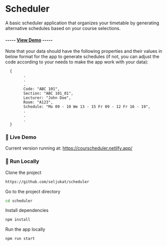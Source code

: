 <div align='left'>

<h1>Scheduler</h1>
<p>A basic scheduler application that organizes your timetable by generating alternative schedules based on your course selections.</p>


<h4> ----- <a href=https://courscheduler.netlify.app/>View Demo</a> <span> ----- </h4>


Note that your data should have the following properties and their values in below format for the app to generate schedules (if not, you can adjust the code according to your needs to make the app work with your data):

      {
            .
            .
            .
            Code: "ABC 101",
            Section: "ABC 101_01",
            Lecturer: "John Doe",
            Room: "A123",
            Schedule: "Mo 09 - 10 We 13 - 15 Fr 09 - 12 Fr 16 - 19",
            .
            .
            .
      }

</div>

### :triangular_flag_on_post: Live Demo

Current version running at: https://courscheduler.netlify.app/

### :running: Run Locally

Clone the project

```bash
https://github.com/seljukat/scheduler
```
Go to the project directory
```bash
cd scheduler
```
Install dependencies
```bash
npm install
```
Run the app locally
```bash
npm run start
```
